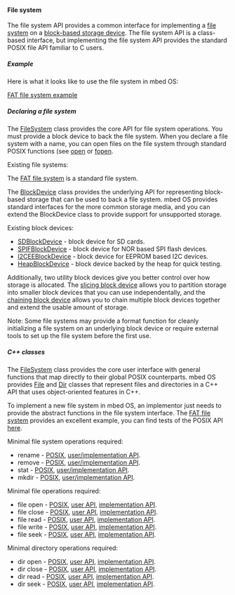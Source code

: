 #### File system

The file system API provides a common interface for implementing a [file system](https://en.wikipedia.org/wiki/File_system) on a [block-based storage device](block_device.md). The file system API is a class-based interface, but implementing the file system API provides the standard POSIX file API familiar to C users.

##### Example

Here is what it looks like to use the file system in mbed OS:

[FAT file system example](https://github.com/armmbed/mbed-os-example-fat-filesystem)

##### Declaring a file system

The [FileSystem](https://github.com/ARMmbed/mbed-os/blob/master/features/filesystem/FileSystem.h) class provides the core API for file system operations. You must provide a block device to back the file system. When you declare a file system with a name, you can open files on the file system through standard POSIX functions (see [open](http://pubs.opengroup.org/onlinepubs/009695399/functions/open.html) or [fopen](http://pubs.opengroup.org/onlinepubs/9699919799/functions/fopen.html).

Existing file systems:

The [FAT file system](https://github.com/ARMmbed/mbed-os/tree/master/features/filesystem/fat) is a standard file system.

The [BlockDevice](https://github.com/ARMmbed/mbed-os/blob/master/features/filesystem/bd/BlockDevice.h) class provides the underlying API for representing block-based storage that can be used to back a file system. mbed OS provides standard interfaces for the more common storage media, and you can extend the BlockDevice class to provide support for unsupported storage.

Existing block devices:

- [SDBlockDevice](https://github.com/armmbed/sd-driver) - block device for SD cards.
- [SPIFBlockDevice](https://github.com/armmbed/spiflash-driver) - block device for NOR based SPI flash devices.
- [I2CEEBlockDevice](https://github.com/armmbed/i2ceeprom-driver) - block device for EEPROM based I2C devices.
- [HeapBlockDevice](https://github.com/ARMmbed/mbed-os/blob/master/features/filesystem/bd/HeapBlockDevice.h) - block device backed by the heap for quick testing.

Additionally, two utility block devices give you better control over how storage is allocated. The [slicing block device](https://github.com/ARMmbed/mbed-os/blob/master/features/filesystem/bd/SlicingBlockDevice.h) allows you to partition storage into smaller block devices that you can use independentally, and the [chaining block device](https://github.com/ARMmbed/mbed-os/blob/master/features/filesystem/bd/ChainingBlockDevice.h) allows you to chain multiple block devices together and extend the usable amount of storage.

Note: Some file systems may provide a format function for cleanly initializing a file system on an underlying block device or require external tools to set up the file system before the first use.

##### C++ classes

The [FileSystem](https://github.com/ARMmbed/mbed-os/blob/master/features/filesystem/FileSystem.h) class provides the core user interface with general functions that map directly to their global POSIX counterparts. mbed OS provides [File](https://github.com/ARMmbed/mbed-os/blob/master/features/filesystem/File.h) and [Dir](https://github.com/ARMmbed/mbed-os/blob/master/features/filesystem/Dir.h) classes that represent files and directories in a C++ API that uses object-oriented features in C++.

To implement a new file system in mbed OS, an implementor just needs to provide the abstract functions in the file system interface. The [FAT file system](https://github.com/ARMmbed/mbed-os/blob/master/features/filesystem/fat/FATFileSystem.cpp) provides an excellent example, you can find tests of the POSIX API [here](https://github.com/ARMmbed/sd-driver/tree/master/features/TESTS/filesystem).

Minimal file system operations required:

- rename - [POSIX](http://pubs.opengroup.org/onlinepubs/009695399/functions/rename.html), [user/implementation API](https://github.com/ARMmbed/mbed-os/blob/master/features/filesystem/FileSystem.h#L75).
- remove - [POSIX](http://pubs.opengroup.org/onlinepubs/009695399/functions/remove.html), [user/implementation API](https://github.com/ARMmbed/mbed-os/blob/master/features/filesystem/FileSystem.h#L67).
- stat - [POSIX](http://pubs.opengroup.org/onlinepubs/009695399/functions/stat.html), [user/implementation API](https://github.com/ARMmbed/mbed-os/blob/master/features/filesystem/FileSystem.h#L83).
- mkdir - [POSIX](http://pubs.opengroup.org/onlinepubs/9699919799/functions/mkdir.html), [user/implementation API](https://github.com/ARMmbed/mbed-os/blob/master/features/filesystem/FileSystem.h#L91).

Minimal file operations required:

- file open - [POSIX](http://pubs.opengroup.org/onlinepubs/9699919799/functions/open.html), [user API](https://github.com/ARMmbed/mbed-os/blob/master/features/filesystem/File.h#L63), [implementation API](https://github.com/ARMmbed/mbed-os/blob/master/features/filesystem/FileSystem.h#L105).
- file close - [POSIX](http://pubs.opengroup.org/onlinepubs/9699919799/functions/close.html), [user API](https://github.com/ARMmbed/mbed-os/blob/master/features/filesystem/File.h#L69), [implementation API](https://github.com/ARMmbed/mbed-os/blob/master/features/filesystem/FileSystem.h#L112).
- file read - [POSIX](http://pubs.opengroup.org/onlinepubs/9699919799/functions/read.html), [user API](https://github.com/ARMmbed/mbed-os/blob/master/features/filesystem/File.h#L78), [implementation API](https://github.com/ARMmbed/mbed-os/blob/master/features/filesystem/FileSystem.h#L121).
- file write - [POSIX](http://pubs.opengroup.org/onlinepubs/9699919799/functions/write.html), [user API](https://github.com/ARMmbed/mbed-os/blob/master/features/filesystem/File.h#L86), [implementation API](https://github.com/ARMmbed/mbed-os/blob/master/features/filesystem/FileSystem.h#L130).
- file seek - [POSIX](http://pubs.opengroup.org/onlinepubs/9699919799/functions/lseek.html), [user API](https://github.com/ARMmbed/mbed-os/blob/master/features/filesystem/File.h#L109), [implementation API](https://github.com/ARMmbed/mbed-os/blob/master/features/filesystem/FileSystem.h#L157).

Minimal directory operations required:

- dir open - [POSIX](http://pubs.opengroup.org/onlinepubs/9699919799/functions/opendir.html), [user API](https://github.com/ARMmbed/mbed-os/blob/master/features/filesystem/Dir.h#L56), [implementation API](https://github.com/ARMmbed/mbed-os/blob/master/features/filesystem/FileSystem.h#L186).
- dir close - [POSIX](http://pubs.opengroup.org/onlinepubs/9699919799/functions/closedir.html), [user API](https://github.com/ARMmbed/mbed-os/blob/master/features/filesystem/Dir.h#L62), [implementation API](https://github.com/ARMmbed/mbed-os/blob/master/features/filesystem/FileSystem.h#L193).
- dir read - [POSIX](http://pubs.opengroup.org/onlinepubs/9699919799/functions/readdir.html), [user API](https://github.com/ARMmbed/mbed-os/blob/master/features/filesystem/Dir.h#L70), [implementation API](https://github.com/ARMmbed/mbed-os/blob/master/features/filesystem/FileSystem.h#L201).
- dir seek - [POSIX](http://pubs.opengroup.org/onlinepubs/9699919799/functions/seekdir.html), [user API](https://github.com/ARMmbed/mbed-os/blob/master/features/filesystem/Dir.h#L77), [implementation API](https://github.com/ARMmbed/mbed-os/blob/master/features/filesystem/FileSystem.h#L209).
